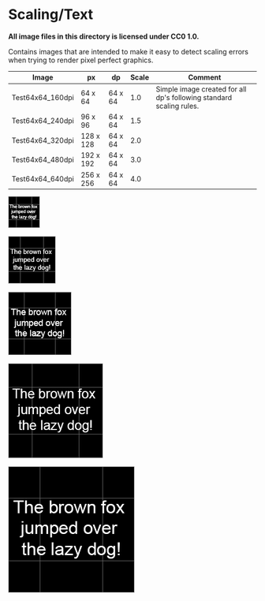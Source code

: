 # Scaling/Text

**All image files in this directory is licensed under CC0 1.0.**

Contains images that are intended to make it easy to detect scaling errors when trying to render pixel perfect graphics.

Image                            | px        | dp        | Scale | Comment
---------------------------------|-----------|-----------|-------|-------------------------------------------------------------
Test64x64_160dpi                 |  64 x  64 |  64 x  64 |   1.0 | Simple image created for all dp's following standard scaling rules.
Test64x64_240dpi                 |  96 x  96 |  64 x  64 |   1.5 |
Test64x64_320dpi                 | 128 x 128 |  64 x  64 |   2.0 |
Test64x64_480dpi                 | 192 x 192 |  64 x  64 |   3.0 |
Test64x64_640dpi                 | 256 x 256 |  64 x  64 |   4.0 |

![alt text](./Test64x64_160dpi.png "Test64x64_160dpi")

![alt text](./Test64x64_240dpi.png "Test64x64_240dpi")

![alt text](./Test64x64_320dpi.png "Test64x64_320dpi")

![alt text](./Test64x64_480dpi.png "Test64x64_480dpi")

![alt text](./Test64x64_640dpi.png "Test64x64_640dpi")
